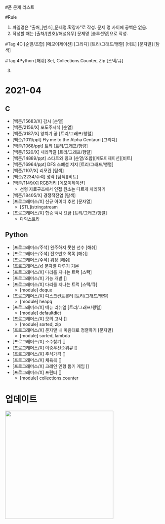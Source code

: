 #푼 문제 리스트

#Rule
1. 파일명은 "출처_[번호]_문제명.확장자"로 작성. 문제 명 사이에 공백은 없음.
2. 작성할 때는 [출처/[번호]/해설유무] 문제명 [솔루션명]으로 작성.

#Tag 4C
[순열/조합]
[메모이제이션]
[그리디]
[트리/그래프/행렬]
[비트]
[문자열]
[탐색]

#Tag 4Python
[해쉬] Set, Collections.Counter, Zip
[스택/큐]


3. 
# 2021-04 
## C
- [백준/15683/X] 감시 [순열]
- [백준/2156/X] 포도주시식 [순열]
- [백준/3187/X] 양치기 꿍 [트리/그래프/행렬]
- [백준/1011/ppt] Fly me to the Alpha Centauri [그리디]
- [백준/1068/ppt] 트리 [트리/그래프/행령]
- [백준/1520/X] 내리막길 [트리/그래프/행렬]
- [백준/14889/ppt] 스타트와 링크 [순열/조합][메모이제이션][비트]
- [백준/16964/ppt] DFS 스폐셜 저지 [트리/그래프/행렬]
- [백준/1107/X] 리모컨 [탐색]
- [백준/2234/주석] 성곽 [탐색][비트]
- [백준/1149/X] RGB거리 [메모이제이션]
  - 선형 자료구조에서 인접 원소는 다르게 처리하기 
- [백준/18405/X] 경쟁적전염 [탐색]
- [프로그래머스/X] 신규 아이디 추천 [문자열]
  - [STL]istringstream
- [프로그래머스/X] 합승 택시 요금 [트리/그래프/행렬]
  - 다익스트라

## Python
- [프로그래머스/주석] 완주하지 못한 선수 [해쉬]
- [프로그래머스/주석] 전호번호 목록 [해쉬]
- [프로그래머스/주석] 위장 [해쉬]
- [프로그래머스/x] 문자열 다루기 기본  
- [프로그래머스/X] 다리를 지나는 트럭 [스택]
- [프로그래머스/X] 기능 개발 []
- [프로그래머스/X] 다리를 지나는 트럭 [스택/큐]
  - [module] deque
- [프로그래머스/X] 디스크컨트롤러 [트리/그래프/행렬]
  - [module] heapq
- [프로그래머스/X] 메뉴 리뉴얼 [트리/그래프/행렬]
  - [module] defaultdict
- [프로그래머스/X] 모의 고사 []
  - [module] sorted, zip
- [프로그래머스/X] 문자열 내 마음대로 정렬하기 [문자열]
  - [module] sorted, lambda
- [프로그래머스/X] 소수찾기 []
- [프로그래머스/X] 이중우선순위큐 []
- [프로그래머스/X] 주식가격 []
- [프로그래머스/X] 체육복 []
- [프로그래머스/X] 크레인 인형 뽑기 게임 []
- [프로그래머스/X] 프린터 []
  - [module] collections.counter




# 업데이트
<img src=링크 width=350>




